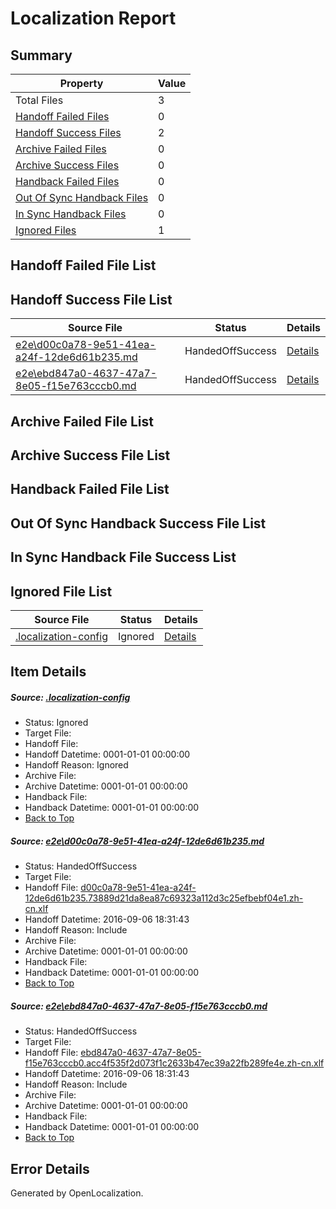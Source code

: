 # <a name='report-top'></a> Localization Report

## Summary
 Property | Value 
 -------- | ----- 
 Total Files | 3
[ Handoff Failed Files ](#handoff-failed-list)| 0
[ Handoff Success Files ](#handoff-success-list)| 2
[ Archive Failed Files ](#archive-failed-list)| 0
[ Archive Success Files ](#archive-success-list)| 0
[ Handback Failed Files ](#handback-failed-list)| 0
[ Out Of Sync Handback Files ](#outofsync-handback-success-list)| 0
[ In Sync Handback Files ](#insync-handback-success-list)| 0
[ Ignored Files ](#ignored-list)| 1

## <a name='handoff-failed-list'></a> Handoff Failed File List

## <a name='handoff-success-list'></a> Handoff Success File List
 Source File | Status | Details 
 ----------- | ------ | ------- 
 [e2e\d00c0a78-9e51-41ea-a24f-12de6d61b235.md](https://github.com/OpenLocalizationTestOrg/ol-test0/blob/249c013ecae25de5fd98ed78cc5b4f5c8c9a6f09/e2e/d00c0a78-9e51-41ea-a24f-12de6d61b235.md) | HandedOffSuccess | [Details](#a779e31f376666bc4603f93933094ad4cac1d6611)
 [e2e\ebd847a0-4637-47a7-8e05-f15e763cccb0.md](https://github.com/OpenLocalizationTestOrg/ol-test0/blob/249c013ecae25de5fd98ed78cc5b4f5c8c9a6f09/e2e/ebd847a0-4637-47a7-8e05-f15e763cccb0.md) | HandedOffSuccess | [Details](#c41d8c15e893421fc6ad45ff63f81365b0941f792)

## <a name='archive-failed-list'></a> Archive Failed File List

## <a name='archive-success-list'></a> Archive Success File List

## <a name='handback-failed-list'></a> Handback Failed File List

## <a name='outofsync-handback-success-list'></a> Out Of Sync Handback Success File List

## <a name='insync-handback-success-list'></a> In Sync Handback File Success List

## <a name='ignored-list'></a> Ignored File List
 Source File | Status | Details 
 ----------- | ------ | ------- 
 [.localization-config](https://github.com/OpenLocalizationTestOrg/ol-test0/blob/249c013ecae25de5fd98ed78cc5b4f5c8c9a6f09/.localization-config) | Ignored | [Details](#3d4f252ac210baf56311d7e97dcc2db10974dbd20)

## Item Details
##### <a name='3d4f252ac210baf56311d7e97dcc2db10974dbd20'></a> Source: [.localization-config](https://github.com/OpenLocalizationTestOrg/ol-test0/blob/249c013ecae25de5fd98ed78cc5b4f5c8c9a6f09/.localization-config)
* Status: Ignored
* Target File: 
* Handoff File: 
* Handoff Datetime: 0001-01-01 00:00:00
* Handoff Reason: Ignored
* Archive File: 
* Archive Datetime: 0001-01-01 00:00:00
* Handback File: 
* Handback Datetime: 0001-01-01 00:00:00
* [Back to Top](#report-top)

##### <a name='a779e31f376666bc4603f93933094ad4cac1d6611'></a> Source: [e2e\d00c0a78-9e51-41ea-a24f-12de6d61b235.md](https://github.com/OpenLocalizationTestOrg/ol-test0/blob/249c013ecae25de5fd98ed78cc5b4f5c8c9a6f09/e2e/d00c0a78-9e51-41ea-a24f-12de6d61b235.md)
* Status: HandedOffSuccess
* Target File: 
* Handoff File: [d00c0a78-9e51-41ea-a24f-12de6d61b235.73889d21da8ea87c69323a112d3c25efbebf04e1.zh-cn.xlf](https://github.com/OpenLocalizationTestOrg/ol-test0-handoff/blob/9751d9b13b625298411e8d5291540400dfcf2d2c/ol-handoff/OpenLocalizationTestOrg/ol-test0-zhcn/ci/ht/d00c0a78-9e51-41ea-a24f-12de6d61b235.73889d21da8ea87c69323a112d3c25efbebf04e1.zh-cn.xlf)
* Handoff Datetime: 2016-09-06 18:31:43
* Handoff Reason: Include
* Archive File: 
* Archive Datetime: 0001-01-01 00:00:00
* Handback File: 
* Handback Datetime: 0001-01-01 00:00:00
* [Back to Top](#report-top)

##### <a name='c41d8c15e893421fc6ad45ff63f81365b0941f792'></a> Source: [e2e\ebd847a0-4637-47a7-8e05-f15e763cccb0.md](https://github.com/OpenLocalizationTestOrg/ol-test0/blob/249c013ecae25de5fd98ed78cc5b4f5c8c9a6f09/e2e/ebd847a0-4637-47a7-8e05-f15e763cccb0.md)
* Status: HandedOffSuccess
* Target File: 
* Handoff File: [ebd847a0-4637-47a7-8e05-f15e763cccb0.acc4f535f2d073f1c2633b47ec39a22fb289fe4e.zh-cn.xlf](https://github.com/OpenLocalizationTestOrg/ol-test0-handoff/blob/9751d9b13b625298411e8d5291540400dfcf2d2c/ol-handoff/OpenLocalizationTestOrg/ol-test0-zhcn/ci/ht/ebd847a0-4637-47a7-8e05-f15e763cccb0.acc4f535f2d073f1c2633b47ec39a22fb289fe4e.zh-cn.xlf)
* Handoff Datetime: 2016-09-06 18:31:43
* Handoff Reason: Include
* Archive File: 
* Archive Datetime: 0001-01-01 00:00:00
* Handback File: 
* Handback Datetime: 0001-01-01 00:00:00
* [Back to Top](#report-top)


## Error Details

Generated by OpenLocalization.
